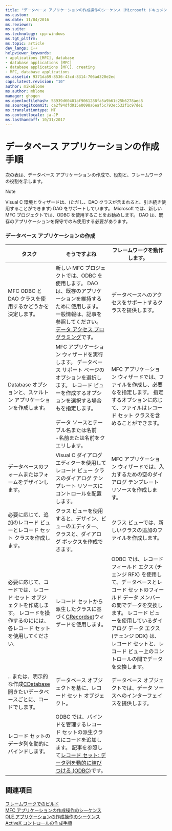 ```yaml
---
title: "データベース アプリケーションの作成操作のシーケンス |Microsoft ドキュメント"
ms.custom: 
ms.date: 11/04/2016
ms.reviewer: 
ms.suite: 
ms.technology: cpp-windows
ms.tgt_pltfrm: 
ms.topic: article
dev_langs: C++
helpviewer_keywords:
- applications [MFC], database
- database applications [MFC]
- database applications [MFC], creating
- MFC, database applications
ms.assetid: 9371da59-8536-43cd-8314-706ad320e2ec
caps.latest.revision: "10"
author: mikeblome
ms.author: mblome
manager: ghogen
ms.openlocfilehash: 58939d60401af9061288fa5a9b61c25b6278aec8
ms.sourcegitcommit: ca2f94dfd015e0098a6eaf5c793ec532f1c97de1
ms.translationtype: MT
ms.contentlocale: ja-JP
ms.lasthandoff: 10/31/2017
---
```

# <a name="sequence-of-operations-for-creating-database-applications"></a>データベース アプリケーションの作成手順
次の表は、データベース アプリケーションの作成で、役割と、フレームワークの役割を示します。  
  
> [!NOTE]
>  Visual C 環境とウィザードは、(ただし、DAO クラスが含まれると、引き続き使用することができます) DAO をサポートしています。 Microsoft では、新しい MFC プロジェクトでは、ODBC を使用することをお勧めします。 DAO は、既存のアプリケーションを保守でのみ使用する必要があります。  
  
### <a name="creating-database-applications"></a>データベース アプリケーションの作成  
  
|タスク|そうですよね|フレームワークを動作します。|  
|----------|------------|------------------------|  
|MFC ODBC と DAO クラスを使用するかどうかを決定します。|新しい MFC プロジェクトでは、ODBC を使用します。 DAO は、既存のアプリケーションを維持するために使用します。 一般情報は、記事を参照してください。[データ アクセス プログラミング](../data/data-access-programming-mfc-atl.md)です。|データベースへのアクセスをサポートするクラスを提供します。|  
|Database オプションと、スケルトン アプリケーションを作成します。|MFC アプリケーション ウィザードを実行します。 データベース サポート ページのオプションを選択します。 レコード ビューを作成するオプションを選択する場合もを指定します。<br /><br /> データ ソースとテーブル名または名前<br />-名前または名前をクエリします。|MFC アプリケーション ウィザードでは、ファイルを作成し、必要なを指定します。 指定するオプションに応じて、ファイルはレコード セット クラスを含めることができます。|  
|データベースのフォームまたはフォームをデザインします。|Visual C ダイアログ エディターを使用してレコード ビュー クラスのダイアログ テンプレート リソースにコントロールを配置します。|MFC アプリケーション ウィザードでは、入力するための空のダイアログ テンプレート リソースを作成します。|  
|必要に応じて、追加のレコード ビューとレコード セット クラスを作成します。|クラス ビューを使用すると、デザイン、ビューのエディター、クラスと、ダイアログ ボックスを作成できます。|クラス ビューでは、新しいクラスの追加のファイルを作成します。|  
|必要に応じて、コードでは、レコード セット オブジェクトを作成します。 レコードを操作するのにには、各レコード セットを使用してください.|レコード セットから派生したクラスに基づく[CRecordset](../mfc/reference/crecordset-class.md)ウィザードを使用します。|ODBC では、レコード フィールド エクス (チェンジ RFX) を使用して、データベースとレコード セットのフィールド データ メンバーの間でデータを交換します。 レコード ビューを使用しているダイアログ データ エクス (チェンジ DDX) は、レコード セットと、レコード ビュー上のコントロールの間でデータを交換します。|  
|.. または、明示的な作成[CDatabase](../mfc/reference/cdatabase-class.md)開きたいデータベースごとに、コードでします。|データベース オブジェクトを基に、レコード セット オブジェクト。|データベース オブジェクトでは、データ ソースへのインターフェイスを提供します。|  
|レコード セットのデータ列を動的にバインドします。|ODBC では、バインドを管理するレコード セットの派生クラスにコードを追加します。 記事を参照して[レコード セット: データ列を動的に結びつける (ODBC)](../data/odbc/recordset-dynamically-binding-data-columns-odbc.md)です。||  
  
## <a name="see-also"></a>関連項目  
 [フレームワークでのビルド](../mfc/building-on-the-framework.md)   
 [MFC アプリケーションの作成操作のシーケンス](../mfc/sequence-of-operations-for-building-mfc-applications.md)   
 [OLE アプリケーションの作成操作のシーケンス](../mfc/sequence-of-operations-for-creating-ole-applications.md)   
 [ActiveX コントロールの作成手順](../mfc/sequence-of-operations-for-creating-activex-controls.md)
